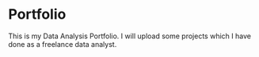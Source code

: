 # Portfolio
This is my Data Analysis Portfolio. I will upload some projects which I have done as a freelance data analyst.
